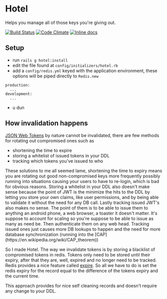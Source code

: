 Hotel 
=====
Helps you manage all of those keys you're giving out.

[![Build Status](https://travis-ci.org/davidrivera/hotel.svg?branch=master)](https://travis-ci.org/davidrivera/hotel) [![Code Climate](https://codeclimate.com/github/davidrivera/hotel/badges/gpa.svg)](https://codeclimate.com/github/davidrivera/hotel) [![Inline docs](http://inch-ci.org/github/davidrivera/hotel.svg?branch=master)](http://inch-ci.org/github/davidrivera/hotel)

## Setup

 * run `rails g hotel:install`
 * edit the file found at `config/initializers/hotel.rb`
 * add a `config/redis.yml` keyed with the application environment, these options will be piped directly to `Redis.new`
```
production:
  ...
development:
  ...
```

*  u dun

## How invalidation happens
[JSON Web Tokens](https://jwt.io/) by nature cannot be invalidated, there are few methods
for rotating out compromised ones such as

* shortening the time to expire
* storing a whitelist of issued tokens in your DDL
* tracking which tokens you've issued to who

<rant>
These solutions to me all seemed lame, shortening the time to expiry means
you are rotating out good non-compromised keys more frequently possibly running into
situations causing your users to have to re-login, which is bad for obvious reasons.
Storing a whitelist in your DDL also doesn't make sense because the point of JWT
is the minimize the hits to the DDL by letting you store your own claims, like
user permissions, and by being able to validate it without the need for any DB call.
Lastly tracking issued JWT's also makes no sense. The point of them is to be able
to issue them to anything an android phone, a web browser, a toaster it doesn't matter.
It's suppose to account for scaling so you're suppose to be able to issue as many as need be.
Then authenticate them on any web head. Tracking issued ones just causes more DB lookups to
happen and the need for more database synchronization (running into the [CAP](https://en.wikipedia.org/wiki/CAP_theorem))
</rant>

So I made Hotel. The way we invalidate tokens is by storing a blacklist of
compromised tokens in redis. Tokens only need to be stored until their expiry,
after that they are, well, expired and no longer need to be tracked. Redis
provides a nice feature called [expire](http://redis.io/commands/expire).
So all we have to do is set the redis expiry for the record equal to the
difference of the tokens expiry and the current time.

This approach provides for nice self cleaning records and doesn't require any change
to your DDL.
